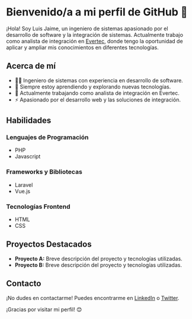 # Bienvenido/a a mi perfil de GitHub 👋

¡Hola! Soy Luis Jaime, un ingeniero de sistemas apasionado por el desarrollo de software y la integración de sistemas. Actualmente trabajo como analista de integración en [Evertec](https://www.evertecinc.com/), donde tengo la oportunidad de aplicar y ampliar mis conocimientos en diferentes tecnologías.

## Acerca de mí

- 👨‍💻 Ingeniero de sistemas con experiencia en desarrollo de software.
- 🌱 Siempre estoy aprendiendo y explorando nuevas tecnologías.
- 💼 Actualmente trabajando como analista de integración en Evertec.
- ⚡ Apasionado por el desarrollo web y las soluciones de integración.

## Habilidades

### Lenguajes de Programación

- PHP
- Javascript

### Frameworks y Bibliotecas

- Laravel
- Vue.js

### Tecnologías Frontend

- HTML
- CSS

## Proyectos Destacados

- **Proyecto A:** Breve descripción del proyecto y tecnologías utilizadas.
- **Proyecto B:** Breve descripción del proyecto y tecnologías utilizadas.

## Contacto

¡No dudes en contactarme! Puedes encontrarme en [LinkedIn](https://www.linkedin.com/in/luis-alberto-jaime-barbosa-6709ab239/) o [Twitter](https://twitter.com/MrLuisJaimes).

¡Gracias por visitar mi perfil! 😊

<!--
**luisJaimeB/luisJaimeB** is a ✨ _special_ ✨ repository because its `README.md` (this file) appears on your GitHub profile.

Here are some ideas to get you started:

- 🔭 I’m currently working on ...
- 🌱 I’m currently learning ...
- 👯 I’m looking to collaborate on ...
- 🤔 I’m looking for help with ...
- 💬 Ask me about ...
- 📫 How to reach me: ...
- 😄 Pronouns: ...
- ⚡ Fun fact: ...
-->
